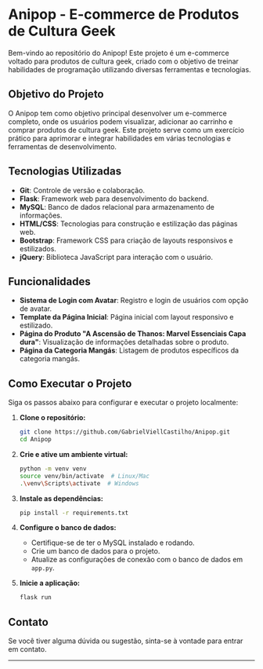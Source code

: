 # Anipop - E-commerce de Produtos de Cultura Geek

Bem-vindo ao repositório do Anipop! Este projeto é um e-commerce voltado para produtos de cultura geek, criado com o objetivo de treinar habilidades de programação utilizando diversas ferramentas e tecnologias.

## Objetivo do Projeto

O Anipop tem como objetivo principal desenvolver um e-commerce completo, onde os usuários podem visualizar, adicionar ao carrinho e comprar produtos de cultura geek. Este projeto serve como um exercício prático para aprimorar e integrar habilidades em várias tecnologias e ferramentas de desenvolvimento.

## Tecnologias Utilizadas

- **Git**: Controle de versão e colaboração.
- **Flask**: Framework web para desenvolvimento do backend.
- **MySQL**: Banco de dados relacional para armazenamento de informações.
- **HTML/CSS**: Tecnologias para construção e estilização das páginas web.
- **Bootstrap**: Framework CSS para criação de layouts responsivos e estilizados.
- **jQuery**: Biblioteca JavaScript para interação com o usuário.

## Funcionalidades

- **Sistema de Login com Avatar**: Registro e login de usuários com opção de avatar.
- **Template da Página Inicial**: Página inicial com layout responsivo e estilizado.
- **Página do Produto "A Ascensão de Thanos: Marvel Essenciais Capa dura"**: Visualização de informações detalhadas sobre o produto.
- **Página da Categoria Mangás**: Listagem de produtos específicos da categoria mangás.


## Como Executar o Projeto

Siga os passos abaixo para configurar e executar o projeto localmente:

1. **Clone o repositório:**
   ```bash
   git clone https://github.com/GabrielViellCastilho/Anipop.git
   cd Anipop
   ```

2. **Crie e ative um ambiente virtual:**
   ```bash
   python -m venv venv
   source venv/bin/activate  # Linux/Mac
   .\venv\Scripts\activate  # Windows
   ```

3. **Instale as dependências:**
   ```bash
   pip install -r requirements.txt
   ```

4. **Configure o banco de dados:**
   - Certifique-se de ter o MySQL instalado e rodando.
   - Crie um banco de dados para o projeto.
   - Atualize as configurações de conexão com o banco de dados em `app.py`.

5. **Inicie a aplicação:**
   ```bash
   flask run
   ```


## Contato

Se você tiver alguma dúvida ou sugestão, sinta-se à vontade para entrar em contato.

---

